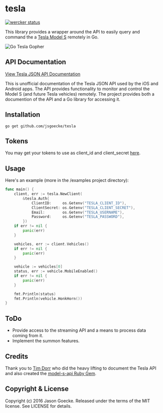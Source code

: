 # tesla
[![wercker status](https://app.wercker.com/status/a37e2a527c0d8174a905afc388e46157/m "wercker status")](https://app.wercker.com/project/bykey/a37e2a527c0d8174a905afc388e46157)

This library provides a wrapper around the API to easily query and command the a [Tesla Model S](https://www.teslamotors.com/models) remotely in Go.

![Go Tesla Gopher](https://dl.dropboxusercontent.com/u/25511/Images/gotesla.png)

## API Documentation

[View Tesla JSON API Documentation](http://docs.timdorr.apiary.io/)

This is unofficial documentation of the Tesla JSON API used by the iOS and Android apps. The API provides functionality to monitor and control the Model S (and future Tesla vehicles) remotely. The project provides both a documention of the API and a Go library for accessing it.

## Installation

```
go get github.com/jsgoecke/tesla
```

## Tokens

You may get your tokens to use as client_id and client_secret [here](http://pastebin.com/fX6ejAHd).

## Usage

Here's an example (more in the /examples project directory):

```go
func main() {
	client, err := tesla.NewClient(
		&tesla.Auth{
			ClientID:     os.Getenv("TESLA_CLIENT_ID"),
			ClientSecret: os.Getenv("TESLA_CLIENT_SECRET"),
			Email:        os.Getenv("TESLA_USERNAME"),
			Password:     os.Getenv("TESLA_PASSWORD"),
		})
	if err != nil {
		panic(err)
	}

	vehicles, err := client.Vehicles()
	if err != nil {
		panic(err)
	}

	vehicle := vehicles[0]
	status, err := vehicle.MobileEnabled()
	if err != nil {
		panic(err)
	}

	fmt.Println(status)
	fmt.Println(vehicle.HonkHorn())
}
```

## ToDo

* Provide access to the streaming API and a means to process data coming from it.
* Implement the summon features.

## Credits

Thank you to [Tim Dorr](https://github.com/timdorr) who did the heavy lifting to document the Tesla API and also created the [model-s-api Ruby Gem](https://github.com/timdorr/model-s-api).

## Copyright & License

Copyright (c) 2016 Jason Goecke. Released under the terms of the MIT license. See LICENSE for details.
